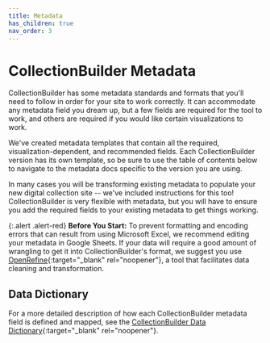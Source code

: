 ```yaml
---
title: Metadata
has_children: true
nav_order: 3
---
```


# CollectionBuilder Metadata

CollectionBuilder has some metadata standards and formats that you'll need to follow in order for your site to work correctly. 
It can accommodate any metadata field you dream up, but a few fields are required for the tool to work, and others are required if you would like certain visualizations to work. 

We've created metadata templates that contain all the required, visualization-dependent, and recommended fields.
Each CollectionBuilder version has its own template, so be sure to use the table of contents below to navigate to the metadata docs specific to the version you are using.

In many cases you will be transforming existing metadata to populate your new digital collection site -- we've included instructions for this too! 
CollectionBuilder is very flexible with metadata, but you will have to ensure you add the required fields to your existing metadata to get things working. 
 
{:.alert .alert-red}
**Before You Start:** To prevent formatting and encoding errors that can result from using Microsoft Excel, we recommend editing your metadata in Google Sheets. 
If your data will require a good amount of wrangling to get it into CollectionBuilder's format, we suggest you use [OpenRefine](http://openrefine.org/){:target="_blank" rel="noopener"}, a tool that facilitates data cleaning and transformation.

## Data Dictionary

For a more detailed description of how each CollectionBuilder metadata field is defined and mapped, see the [CollectionBuilder Data Dictionary](/images/data_dictionary.pdf){:target="_blank" rel="noopener"}.
